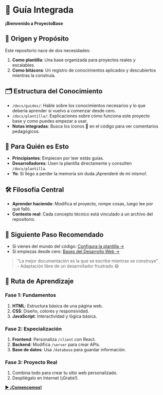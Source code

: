 # 🌱 Guía Integrada
**¡Bienvenido a ProyectoBase**

## 🧭 Origen y Propósito
Este repositorio nace de dos necesidades:  
1. **Como plantilla**: Una base organizada para proyectos reales y escalables.  
2. **Como bitácora**: Un registro de conocimientos aplicados y descubiertos mientras la construía.  

## 🗂️ Estructura del Conocimiento
- `/docs/guides/`: Hable sobre los conocimientos necesarios y lo que debería aprender si vuelvo a comenzar desde cero.
- `/docs/plantilla/`: Explicaciones sobre cómo funciona este proyecto base y como puedes empezar a usar.  
- **Notas integradas**: Busca los íconos 📘 en el código para ver comentarios pedagógicos.  

## 👥 Para Quién es Esto
- **Principiantes**: Empiecen por leer estás guías.  
- **Desarrolladores**: Usen la plantilla directamente y consulten `/docs/plantilla`.  
- **Yo**: Si llego a perder la memoria sin duda ¡Aprenderé de mi mismo!.

## 🛠️ Filosofía Central
- **Aprender haciendo**: Modifica el proyecto, rompe cosas, luego lee por qué falló.  
- **Contexto real**: Cada concepto técnico está vinculado a un archivo del repositorio.  

## 📍 Siguiente Paso Recomendado
- Si vienes del mundo del código: [Configura la plantilla →](/docs/plantilla/01-configuracion.md)  
- Si empiezas desde cero: [Bases del Desarrollo Web →](/docs/guides/02-html.md)  

> "La mejor documentación es la que se escribe mientras se construye" - Adaptación libre de un desarrollador frustrado 😅


## 🧭 **Ruta de Aprendizaje**  
### **Fase 1: Fundamentos**  
1. **HTML**: Estructura básica de una página web.  
2. **CSS**: Diseño, colores y responsividad.  
3. **JavaScript**: Interactividad y lógica básica.  

### **Fase 2: Especialización**  
1. **Frontend**: Personaliza `/client` con React.  
2. **Backend**: Modifica `/server` para crear APIs.  
3. **Base de datos**: Usa `/database` para guardar información.  

### **Fase 3: Proyecto Real**  
1. Combina todo para crear tu sitio web personalizado.  
2. Despliégalo en Internet (¡Gratis!).  


[▶️ **¡Comencemos!**](/docs/guides/02-Bases.md)